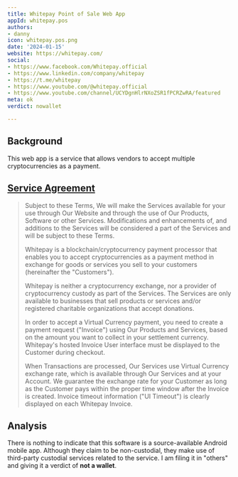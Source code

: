 ```yaml
---
title: Whitepay Point of Sale Web App
appId: whitepay.pos
authors:
- danny
icon: whitepay.pos.png
date: '2024-01-15'
website: https://whitepay.com/
social:
- https://www.facebook.com/Whitepay.official
- https://www.linkedin.com/company/whitepay
- https://t.me/whitepay
- https://www.youtube.com/@whitepay.official
- https://www.youtube.com/channel/UCYDgnHlrNXoZSR1fPCRZwRA/featured
meta: ok
verdict: nowallet

---
```


## Background 

This web app is a service that allows vendors to accept multiple cryptocurrencies as a payment. 

## [Service Agreement](https://whitepay.com/terms#collecting)

> Subject to these Terms, We will make the Services available for your use through Our Website and through the use of Our Products, Software or other Services. Modifications and enhancements of, and additions to the Services will be considered a part of the Services and will be subject to these Terms.
>
> Whitepay is a blockchain/cryptocurrency payment processor that enables you to accept cryptocurrencies as a payment method in exchange for goods or services you sell to your customers (hereinafter the "Customers").
>
> Whitepay is neither a cryptocurrency exchange, nor a provider of cryptocurrency custody as part of the Services. The Services are only available to businesses that sell products or services and/or registered charitable organizations that accept donations.
>
> In order to accept a Virtual Currency payment, you need to create a payment request ("Invoice") using Our Products and Services, based on the amount you want to collect in your settlement currency. Whitepay's hosted Invoice User interface must be displayed to the Customer during checkout.
>
> When Transactions are processed, Our Services use Virtual Currency exchange rate, which is available through Our Services and at your Account. We guarantee the exchange rate for your Customer as long as the Customer pays within the proper time window after the Invoice is created. Invoice timeout information ("UI Timeout") is clearly displayed on each Whitepay Invoice.

## Analysis 

There is nothing to indicate that this software is a source-available Android mobile app. Although they claim to be non-custodial, they make use of third-party custodial services related to the service. I am filing it in "others" and giving it a verdict of **not a wallet**. 
